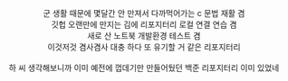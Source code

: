 <p align="center">
군 생활 때문에 몇달간 안 만져서 다까먹어가는 c 문법 재활 겸
<br>깃헙 오랜만에 만지는 김에 리포지터리 로컬 연결 연습 겸
<br>새로 산 노트북 개발환경 테스트 겸
<br>이것저것 겸사겸사 대충 하다 또 유기할 거 같은 리포지터리
<br>
<br>하 씨 생각해보니까 이미 예전에 껍데기만 만들어뒀던 백준 리포지터리 이미 있었네
</p>
